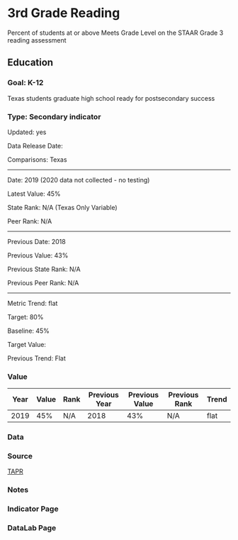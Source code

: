 # 3rd Grade Reading

Percent of students at or above Meets Grade Level on the STAAR Grade 3 reading assessment

## Education

### Goal: K-12

Texas students graduate high school ready for postsecondary success

### Type: Secondary indicator

Updated: yes

Data Release Date: 

Comparisons: Texas

----

Date: 2019 (2020 data not collected - no testing)

Latest Value: 45% 

State Rank: N/A (Texas Only Variable)

Peer Rank:  N/A 

----

Previous Date: 2018

Previous Value: 43%

Previous State Rank:  N/A

Previous Peer Rank:  N/A

----
Metric Trend: flat

Target: 80%

Baseline: 45%

Target Value: 

Previous Trend: Flat



### Value

| Year |  Value      | Rank     | Previous Year   | Previous Value | Previous Rank | Trend | 
| ----------- | ----------- | ----------- | ----------- | ----------- | ----------- | -----------|
|    2019     | 45%         |     N/A      |    2018     |    43%     | N/A          | flat  |

### Data

### Source

[TAPR](https://rptsvr1.tea.texas.gov/perfreport/tapr/2020/xplore/DownloadSelData.html)

### Notes

### Indicator Page


### DataLab Page




